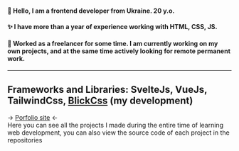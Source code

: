  #### 👋 Hello, I am a frontend developer from Ukraine. 20 y.o.
 #### ✨ I have more than a year of experience working with HTML, CSS, JS.
 #### 💼  Worked as a freelancer for some time. I am currently working on my own projects, and at the same time actively looking for remote permanent work.
---
**Frameworks and Libraries**: SvelteJs, VueJs, TailwindCss, [BlickCss](https://github.com/ghtx280/Blick_Css) (my development)
---
-> [Porfolio site](https://ghtx.netlify.app/) <-  
Here you can see all the projects I made during the entire time of learning web development, you can also view the source code of each project in the repositories
